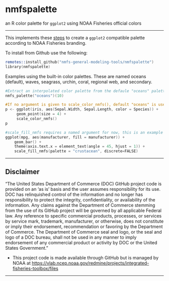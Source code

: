 # nmfspalette
an R color palette for `ggplot2` using NOAA Fisheries official colors
**************
This implements these [steps](https://drsimonj.svbtle.com/creating-corporate-colour-palettes-for-ggplot2) to create a `ggplot2` compatible palette according to NOAA Fisheries branding.

To install from Github use the following:
```S
remotes::install_github("nmfs-general-modeling-tools/nmfspalette")
library(nmfspalette)
```

Examples using the built-in color palettes. These are named oceans (default), waves, seagrass, urchin, coral, regional web, and secondary.
```S
#Extract an interpolated color palette from the defaule "oceans" palette
nmfs_palette("oceans")(10)

#If no argument is given to scale_color_nmfs(), default "oceans" is used
p <- ggplot(iris, aes(Sepal.Width, Sepal.Length, color = Species)) +
     geom_point(size = 4) +
     scale_color_nmfs()
p

#scale_fill_nmfs requires a named argument for now, this is an example using the crustacean palette
ggplot(mpg, aes(manufacturer, fill = manufacturer)) +
    geom_bar() +
    theme(axis.text.x = element_text(angle = 45, hjust = 1)) +
    scale_fill_nmfs(palette = "crustacean", discrete=FALSE)
```

**************

## Disclaimer

“The United States Department of Commerce (DOC) GitHub project code is provided on an ‘as is’ basis and the user assumes responsibility for its use. DOC has relinquished control of the information and no longer has responsibility to protect the integrity, confidentiality, or availability of the information. Any claims against the Department of Commerce stemming from the use of its GitHub project will be governed by all applicable Federal law. Any reference to specific commercial products, processes, or services by service mark, trademark, manufacturer, or otherwise, does not constitute or imply their endorsement, recommendation or favoring by the Department of Commerce. The Department of Commerce seal and logo, or the seal and logo of a DOC bureau, shall not be used in any manner to imply endorsement of any commercial product or activity by DOC or the United States Government.”

- This project code is made available through GitHub but is managed by NOAA at
 https://vlab.ncep.noaa.gov/redmine/projects/integrated-fisheries-toolbox/files

***** *******
